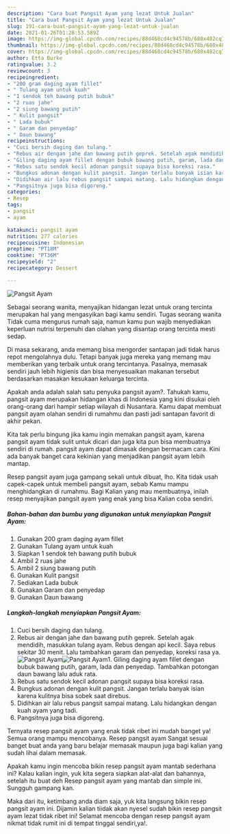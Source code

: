 ```yaml
---
description: "Cara buat Pangsit Ayam yang lezat Untuk Jualan"
title: "Cara buat Pangsit Ayam yang lezat Untuk Jualan"
slug: 191-cara-buat-pangsit-ayam-yang-lezat-untuk-jualan
date: 2021-01-26T01:28:53.589Z
image: https://img-global.cpcdn.com/recipes/88d468cd4c94578b/680x482cq70/pangsit-ayam-foto-resep-utama.jpg
thumbnail: https://img-global.cpcdn.com/recipes/88d468cd4c94578b/680x482cq70/pangsit-ayam-foto-resep-utama.jpg
cover: https://img-global.cpcdn.com/recipes/88d468cd4c94578b/680x482cq70/pangsit-ayam-foto-resep-utama.jpg
author: Etta Burke
ratingvalue: 3.2
reviewcount: 3
recipeingredient:
- "200 gram daging ayam fillet"
- " Tulang ayam untuk kuah"
- "1 sendok teh bawang putih bubuk"
- "2 ruas jahe"
- "2 siung bawang putih"
- " Kulit pangsit"
- " Lada bubuk"
- " Garam dan penyedap"
- " Daun bawang"
recipeinstructions:
- "Cuci bersih daging dan tulang."
- "Rebus air dengan jahe dan bawang putih geprek. Setelah agak mendidih, masukkan tulang ayam. Rebus dengan api kecil. Saya rebus sekitar 30 menit. Lalu tambahkan garam dan penyedap, koreksi rasa ya."
- "Giling daging ayam fillet dengan bubuk bawang putih, garam, lada dan penyedap. Tambahkan potongan daun bawang lalu aduk rata."
- "Rebus satu sendok kecil adonan pangsit supaya bisa koreksi rasa."
- "Bungkus adonan dengan kulit pangsit. Jangan terlalu banyak isian karena kulitnya bisa sobek saat direbus."
- "Didihkan air lalu rebus pangsit sampai matang. Lalu hidangkan dengan kuah ayam yang tadi."
- "Pangsitnya juga bisa digoreng."
categories:
- Resep
tags:
- pangsit
- ayam

katakunci: pangsit ayam 
nutrition: 277 calories
recipecuisine: Indonesian
preptime: "PT18M"
cooktime: "PT36M"
recipeyield: "2"
recipecategory: Dessert

---
```



![Pangsit Ayam](https://img-global.cpcdn.com/recipes/88d468cd4c94578b/680x482cq70/pangsit-ayam-foto-resep-utama.jpg)

Sebagai seorang wanita, menyajikan hidangan lezat untuk orang tercinta merupakan hal yang mengasyikan bagi kamu sendiri. Tugas seorang  wanita Tidak cuma mengurus rumah saja, namun kamu pun wajib menyediakan keperluan nutrisi terpenuhi dan olahan yang disantap orang tercinta mesti sedap.

Di masa  sekarang, anda memang bisa mengorder santapan jadi tidak harus repot mengolahnya dulu. Tetapi banyak juga mereka yang memang mau memberikan yang terbaik untuk orang tercintanya. Pasalnya, memasak sendiri jauh lebih higienis dan bisa menyesuaikan makanan tersebut berdasarkan masakan kesukaan keluarga tercinta. 



Apakah anda adalah salah satu penyuka pangsit ayam?. Tahukah kamu, pangsit ayam merupakan hidangan khas di Indonesia yang kini disukai oleh orang-orang dari hampir setiap wilayah di Nusantara. Kamu dapat membuat pangsit ayam olahan sendiri di rumahmu dan pasti jadi santapan favorit di akhir pekan.

Kita tak perlu bingung jika kamu ingin memakan pangsit ayam, karena pangsit ayam tidak sulit untuk dicari dan juga kita pun bisa membuatnya sendiri di rumah. pangsit ayam dapat dimasak dengan bermacam cara. Kini ada banyak banget cara kekinian yang menjadikan pangsit ayam lebih mantap.

Resep pangsit ayam juga gampang sekali untuk dibuat, lho. Kita tidak usah capek-capek untuk membeli pangsit ayam, sebab Kamu mampu menghidangkan di rumahmu. Bagi Kalian yang mau membuatnya, inilah resep menyajikan pangsit ayam yang enak yang bisa Kalian coba sendiri.

<!--inarticleads1-->

##### Bahan-bahan dan bumbu yang digunakan untuk menyiapkan Pangsit Ayam:

1. Gunakan 200 gram daging ayam fillet
1. Gunakan  Tulang ayam untuk kuah
1. Siapkan 1 sendok teh bawang putih bubuk
1. Ambil 2 ruas jahe
1. Ambil 2 siung bawang putih
1. Gunakan  Kulit pangsit
1. Sediakan  Lada bubuk
1. Gunakan  Garam dan penyedap
1. Gunakan  Daun bawang




<!--inarticleads2-->

##### Langkah-langkah menyiapkan Pangsit Ayam:

1. Cuci bersih daging dan tulang.
1. Rebus air dengan jahe dan bawang putih geprek. Setelah agak mendidih, masukkan tulang ayam. Rebus dengan api kecil. Saya rebus sekitar 30 menit. Lalu tambahkan garam dan penyedap, koreksi rasa ya.
<img src="https://img-global.cpcdn.com/steps/73cb80f98af12689/160x128cq70/pangsit-ayam-langkah-memasak-2-foto.jpg" alt="Pangsit Ayam"><img src="https://img-global.cpcdn.com/steps/7d48c0079f7216dc/160x128cq70/pangsit-ayam-langkah-memasak-2-foto.jpg" alt="Pangsit Ayam">1. Giling daging ayam fillet dengan bubuk bawang putih, garam, lada dan penyedap. Tambahkan potongan daun bawang lalu aduk rata.
1. Rebus satu sendok kecil adonan pangsit supaya bisa koreksi rasa.
1. Bungkus adonan dengan kulit pangsit. Jangan terlalu banyak isian karena kulitnya bisa sobek saat direbus.
1. Didihkan air lalu rebus pangsit sampai matang. Lalu hidangkan dengan kuah ayam yang tadi.
1. Pangsitnya juga bisa digoreng.




Ternyata resep pangsit ayam yang enak tidak ribet ini mudah banget ya! Semua orang mampu mencobanya. Resep pangsit ayam Sangat sesuai banget buat anda yang baru belajar memasak maupun juga bagi kalian yang sudah lihai dalam memasak.

Apakah kamu ingin mencoba bikin resep pangsit ayam mantab sederhana ini? Kalau kalian ingin, yuk kita segera siapkan alat-alat dan bahannya, setelah itu buat deh Resep pangsit ayam yang mantab dan simple ini. Sungguh gampang kan. 

Maka dari itu, ketimbang anda diam saja, yuk kita langsung bikin resep pangsit ayam ini. Dijamin kalian tiidak akan nyesel sudah bikin resep pangsit ayam lezat tidak ribet ini! Selamat mencoba dengan resep pangsit ayam nikmat tidak rumit ini di tempat tinggal sendiri,ya!.

